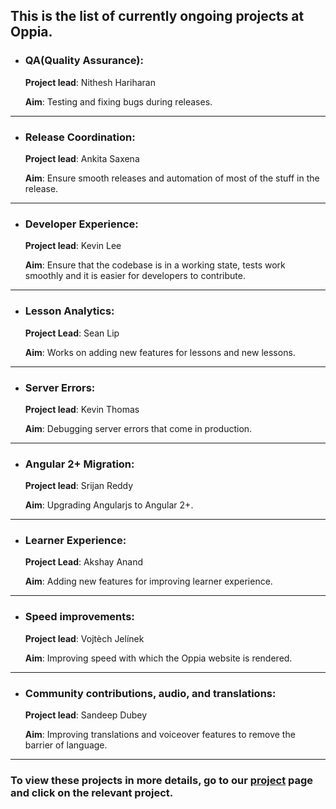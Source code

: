 ## **This is the list of currently ongoing projects at Oppia.**


* ### QA(Quality Assurance):
     **Project lead**: Nithesh Hariharan

     **Aim**: Testing and fixing bugs during releases.

***

* ### Release Coordination: 
     **Project lead**: Ankita Saxena

     **Aim**: Ensure smooth releases and automation of most of the stuff in the release.

***

* ### Developer Experience: 
     **Project lead**: Kevin Lee

     **Aim**: Ensure that the codebase is in a working state, tests work smoothly and it is easier for developers to contribute.

***

* ### Lesson Analytics:
     **Project Lead**: Sean Lip

     **Aim**: Works on adding new features for lessons and new lessons.

***

* ### Server Errors: 
     **Project lead**: Kevin Thomas

     **Aim**: Debugging server errors that come in production.

***

* ### Angular 2+ Migration:
     **Project lead**: Srijan Reddy

     **Aim**: Upgrading Angularjs to Angular 2+.

***

* ### Learner Experience: 
     **Project Lead**: Akshay Anand

     **Aim**: Adding new features for improving learner experience.

***

* ### Speed improvements: 
     **Project lead**: Vojtèch Jelínek

     **Aim**: Improving speed with which the Oppia website is rendered.

***

* ### Community contributions, audio, and translations:
     **Project lead**: Sandeep Dubey

     **Aim**: Improving translations and voiceover features to remove the barrier of language.

***

### To view these projects in more details, go to our [project](https://github.com/oppia/oppia/projects) page and click on the relevant project.
